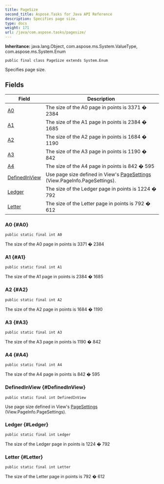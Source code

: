 ```yaml
---
title: PageSize
second_title: Aspose.Tasks for Java API Reference
description: Specifies page size.
type: docs
weight: 171
url: /java/com.aspose.tasks/pagesize/
---
```


**Inheritance:**
java.lang.Object, com.aspose.ms.System.ValueType, com.aspose.ms.System.Enum
```
public final class PageSize extends System.Enum
```

Specifies page size.
## Fields

| Field | Description |
| --- | --- |
| [A0](#A0) | The size of the A0 page in points is 3371 � 2384 |
| [A1](#A1) | The size of the A1 page in points is 2384 � 1685 |
| [A2](#A2) | The size of the A2 page in points is 1684 � 1190 |
| [A3](#A3) | The size of the A3 page in points is 1190 � 842 |
| [A4](#A4) | The size of the A4 page in points is 842 � 595 |
| [DefinedInView](#DefinedInView) | Use page size defined in View's [PageSettings](../../com.aspose.tasks/pagesettings) (View.PageInfo.PageSettings). |
| [Ledger](#Ledger) | The size of the Ledger page in points is 1224 � 792 |
| [Letter](#Letter) | The size of the Letter page in points is 792 � 612 |
### A0 {#A0}
```
public static final int A0
```


The size of the A0 page in points is 3371 � 2384

### A1 {#A1}
```
public static final int A1
```


The size of the A1 page in points is 2384 � 1685

### A2 {#A2}
```
public static final int A2
```


The size of the A2 page in points is 1684 � 1190

### A3 {#A3}
```
public static final int A3
```


The size of the A3 page in points is 1190 � 842

### A4 {#A4}
```
public static final int A4
```


The size of the A4 page in points is 842 � 595

### DefinedInView {#DefinedInView}
```
public static final int DefinedInView
```


Use page size defined in View's [PageSettings](../../com.aspose.tasks/pagesettings) (View.PageInfo.PageSettings).

### Ledger {#Ledger}
```
public static final int Ledger
```


The size of the Ledger page in points is 1224 � 792

### Letter {#Letter}
```
public static final int Letter
```


The size of the Letter page in points is 792 � 612

